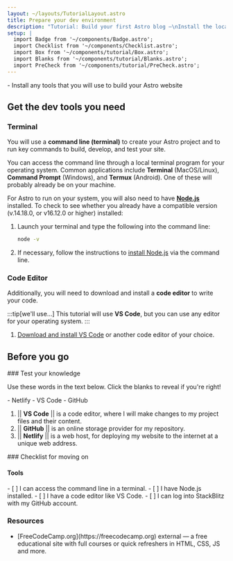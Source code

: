 ```yaml
---
layout: ~/layouts/TutorialLayout.astro
title: Prepare your dev environment
description: "Tutorial: Build your first Astro blog —\nInstall the local tools that you’ll need to complete the tutorial"
setup: |
  import Badge from '~/components/Badge.astro';
  import Checklist from '~/components/Checklist.astro';
  import Box from '~/components/tutorial/Box.astro';
  import Blanks from '~/components/tutorial/Blanks.astro';
  import PreCheck from '~/components/tutorial/PreCheck.astro';
---
```


<PreCheck>
  - Install any tools that you will use to build your Astro website
</PreCheck>

## Get the dev tools you need

### Terminal

You will use a **command line (terminal)** to create your Astro project and to run key commands to build, develop, and test your site.

You can access the command line through a local terminal program for your operating system. Common applications include **Terminal** (MacOS/Linux), **Command Prompt** (Windows), and **Termux** (Android). One of these will probably already be on your machine. 

For Astro to run on your system, you will also need to have [**Node.js**](https://nodejs.org/en/) installed. To check to see whether you already have a compatible version (v.14.18.0, or v16.12.0 or higher) installed: 

1. Launch your terminal and type the following into the command line:

    ```sh
    node -v
    ```

2. If necessary, follow the instructions to [install Node.js](https://docs.npmjs.com/downloading-and-installing-node-js-and-npm) via the command line.

### Code Editor

Additionally, you will need to download and install a **code editor** to write your code. 

:::tip[we'll use...]
This tutorial will use **VS Code**, but you can use any editor for your operating system.
:::

1. [Download and install VS Code](https://code.visualstudio.com/#alt-downloads) or another code editor of your choice. 


## Before you go

<Box icon="question-mark">
### Test your knowledge

Use these words in the text below. Click the blanks to reveal if you're right!

<Blanks>
- Netlify
- VS Code
- GitHub
</Blanks>

1. || **VS Code** || is a code editor, where I will make changes to my project files and their content.
2. || **GitHub** || is an online storage provider for my repository.
3. || **Netlify** || is a web host, for deploying my website to the internet at a unique web address.
</Box>

<Box icon="check-list">
### Checklist for moving on

#### Tools
<Checklist>
- [ ] I can access the command line in a terminal.
- [ ] I have Node.js installed.
- [ ] I have a code editor like VS Code.

<Fragment slot="alternative">
- [ ] I can log into StackBlitz with my GitHub account.
</Fragment>
</Checklist>
</Box>


### Resources

- <p>[FreeCodeCamp.org](https://freecodecamp.org) <Badge>external</Badge> — a free educational site with full courses or quick refreshers in HTML, CSS, JS and more.</p>
